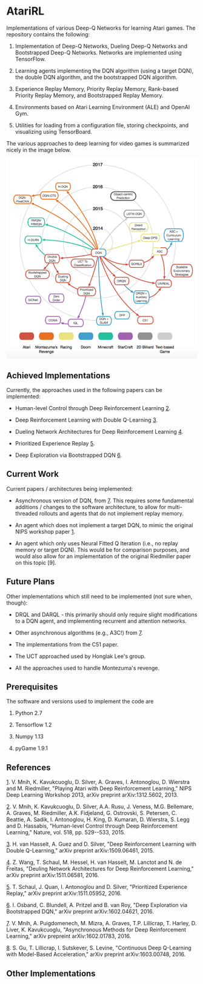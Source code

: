 # AtariRL

Implementations of various Deep-Q Networks for learning Atari games.  The repository contains the following:

1.  Implementation of Deep-Q Networks, Dueling Deep-Q Networks and Bootstrapped Deep-Q Networks.  Networks are implemented using TensorFlow.

2.  Learning agents implementing the DQN algorithm (using a target DQN), the double DQN algorithm, and the bootstrapped DQN algorithm.

3.  Experience Replay Memory, Priority Replay Memory, Rank-based Priority Replay Memory, and Bootstrapped Replay Memory.

4.  Environments based on Atari Learning Environment (ALE) and OpenAI Gym.

5.  Utilities for loading from a configuration file, storing checkpoints, and visualizing using TensorBoard.

The various approaches to deep learning for video games is summarized nicely in the image below.

![alt test][deeprl_history]

[deeprl_history]: https://github.com/danathughes/AtariRL/blob/master/images/DeepRL_papers.png "Recent approaches to playing video games with Deep RL"

## Achieved Implementations

Currently, the approaches used in the following papers can be implemented:

* Human-level Control through Deep Reinforcement Learning [2].

* Deep Reinforcement Learning with Double Q-Learning [3].

* Dueling Network Architectures for Deep Reinforcement Learning [4].

* Prioritized Experience Replay [5].

* Deep Exploration via Bootstrapped DQN [6].

## Current Work

Current papers / architectures being implemented:

* Asynchronous version of DQN, from [7].  This requires some fundamental additions / changes to the software architecture, to allow for multi-threaded rollouts and agents that do not implement replay memory.

* An agent which does not implement a target DQN, to mimic the original NIPS workshop paper [1].

* An agent which only uses Neural Fitted Q Iteration (i.e., no replay memory or target DQN).  This would be for comparison purposes, and would also allow for an implementation of the original Riedmiller paper on this topic [9].

## Future Plans

Other implementations which still need to be implemented (not sure when, though):

* DRQL and DARQL - this primarily should only require slight modifications to a DQN agent, and implementing recurrent and attention networks.

* Other asynchronous algorithms (e.g., A3C!) from [7].

* The implementations from the C51 paper.

* The UCT approached used by Honglak Lee's group.

* All the approaches used to handle Montezuma's revenge.


## Prerequisites

The software and versions used to implement the code are

1.  Python 2.7

2.  Tensorflow 1.2

3.  Numpy 1.13

4.  pyGame 1.9.1

## References

[1].  V. Mnih, K. Kavukcuoglu, D. Silver, A. Graves, I. Antonoglou, D. Wierstra and M. Riedmiller, "Playing Atari with Deep Reinforcement Learning," NIPS Deep Learning Workshop 2013, arXiv preprint arXiv:1312.5602, 2013.  

[2].  V. Mnih, K. Kavukcuoglu, D. Silver, A.A. Rusu, J. Veness, M.G. Bellemare, A. Graves, M. Riedmiller, A.K. Fidjeland, G. Ostrovski, S. Petersen, C. Beattie, A. Sadik, I. Antonoglou, H. King, D. Kumaran, D. Wierstra, S. Legg and D. Hassabis, "Human-level Control through Deep Reinforcement Learning," Nature, vol. 518, pp. 529--533, 2015.  

[3].  H. van Hasselt, A. Guez and D. Silver, "Deep Reinforcement Learning with Double Q-Learning," arXiv preprint arXiv:1509.06461, 2015.

[4]. Z. Wang, T. Schaul, M. Hessel, H. van Hasselt, M. Lanctot and N. de Freitas, "Deuling Network Architectures for Deep Reinforcement Learning," arXiv preprint arXiv:1511.06581, 2016.

[5]. T. Schaul, J. Quan, I. Antonoglou and D. Silver, "Prioritized Experience Replay," arXiv preprint arXiv:1511.05952, 2016.

[6]. I. Osband, C. Blundell, A. Pritzel and B. van Roy, "Deep Exploration via Bootstrapped DQN," arXiv preprint arXiv:1602.04621, 2016.

[7]. V. Mnih, A. Puigdomenech, M. Mizra, A. Graves, T.P. Lillicrap, T. Harley, D. Liver, K. Kavukcuoglu, "Asynchronous Methods for Deep Reinforcement Learning," arXiv prepreint arXiv:1602.01783, 2016.

[8]. S. Gu, T. Lillicrap, I. Sutskever, S. Levine, "Continuous Deep Q-Learning with Model-Based Acceleration," arXiv preprint arXiv:1603.00748, 2016.


[1]: https://arxiv.org/abs/1312.5602

[2]: http://www.nature.com/nature/journal/v518/n7540/abs/nature14236.html

[3]: https://arxiv.org/abs/1509.06461

[4]: https://arxiv.org/abs/1511.06581

[5]: https://arxiv.org/abs/1511.05952

[6]: https://arxiv.org/abs/1602.04621

[7]: https://arxiv.org/abs/1602.01783

[8]: https://arxiv.org/abs/1603.00748

## Other Implementations

